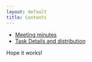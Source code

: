 ```yaml
---
layout: default
title: Contents
---
```


- [Meeting minutes](./Meetings.md)
- [Task Details and distribution](./Tasks.md)



Hope it works!
